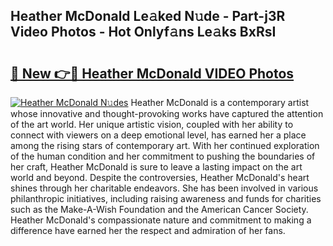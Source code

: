 ## Heather McDonald Le𝚊ked N𝚞de - Part-j3R Video Photos - Hot Onlyf𝚊ns Le𝚊ks BxRsI

# <h2><a href="http://ab51132.deff.icu/?id=Heather+McDonald">🔗 New 👉🔴 Heather McDonald VIDEO Photos</a></h2>

[![Heather McDonald N𝚞des](https://i.imgur.com/rIISA9y.gif)](http://ab51132.deff.icu/?id=Heather+McDonald)
Heather McDonald is a contemporary artist whose innovative and thought-provoking works have captured the attention of the art world. Her unique artistic vision, coupled with her ability to connect with viewers on a deep emotional level, has earned her a place among the rising stars of contemporary art. With her continued exploration of the human condition and her commitment to pushing the boundaries of her craft, Heather McDonald is sure to leave a lasting impact on the art world and beyond. Despite the controversies, Heather McDonald's heart shines through her charitable endeavors. She has been involved in various philanthropic initiatives, including raising awareness and funds for charities such as the Make-A-Wish Foundation and the American Cancer Society. Heather McDonald's compassionate nature and commitment to making a difference have earned her the respect and admiration of her fans.
